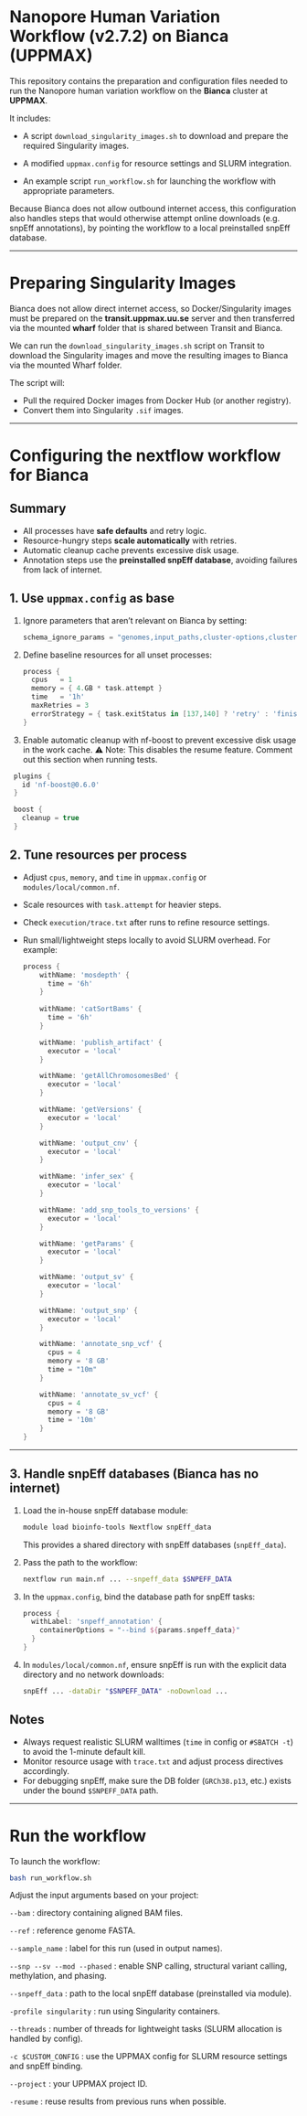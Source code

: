 # Nanopore Human Variation Workflow (v2.7.2) on Bianca (UPPMAX)

This repository contains the preparation and configuration files needed to run the Nanopore human variation workflow on the **Bianca** cluster at **UPPMAX**.

It includes:

- A script `download_singularity_images.sh` to download and prepare the required Singularity images.

- A modified `uppmax.config` for resource settings and SLURM integration.

- An example script `run_workflow.sh` for launching the workflow with appropriate parameters.

Because Bianca does not allow outbound internet access, this configuration also handles steps that would otherwise attempt online downloads (e.g. snpEff annotations), by pointing the workflow to a local preinstalled snpEff database.

---

# Preparing Singularity Images

Bianca does not allow direct internet access, so Docker/Singularity images must be prepared on the **transit.uppmax.uu.se** server and then transferred via the mounted **wharf** folder that is shared between Transit and Bianca.

We can run the `download_singularity_images.sh` script on Transit to download the Singularity images and move the resulting images to Bianca via the mounted Wharf folder.

   The script will:
   - Pull the required Docker images from Docker Hub (or another registry).
   - Convert them into Singularity `.sif` images.

---

# Configuring the nextflow workflow for Bianca

## Summary

- All processes have **safe defaults** and retry logic.  
- Resource-hungry steps **scale automatically** with retries.
- Automatic cleanup cache prevents excessive disk usage.
- Annotation steps use the **preinstalled snpEff database**, avoiding failures from lack of internet.

## 1. Use `uppmax.config` as base

1. Ignore parameters that aren’t relevant on Bianca by setting:

   ```groovy
   schema_ignore_params = "genomes,input_paths,cluster-options,clusterOptions,project,igenomes_base,max_time,max_cpus,max_memory,save_reference,config_profile_url,config_profile_contact,config_profile_description,show_hidden_params,validate_params,monochrome_logs,min_read_support_limit,min_read_support,aws_queue,aws_image_prefix,wf,clusterOptions,project,snpeff_data"
   ```

2. Define baseline resources for all unset processes:

   ```groovy
   process {
     cpus   = 1
     memory = { 4.GB * task.attempt }
     time   = '1h'
     maxRetries = 3
     errorStrategy = { task.exitStatus in [137,140] ? 'retry' : 'finish' }
   }
   ```

3. Enable automatic cleanup with nf-boost to prevent excessive disk usage in the work cache.
⚠️ Note: This disables the resume feature. Comment out this section when running tests.

  ```groovy
   plugins {
     id 'nf-boost@0.6.0'
   }

   boost {
     cleanup = true
   }
  ```

## 2. Tune resources per process

- Adjust `cpus`, `memory`, and `time` in `uppmax.config` or `modules/local/common.nf`.  
- Scale resources with `task.attempt` for heavier steps.  
- Check `execution/trace.txt` after runs to refine resource settings.  
- Run small/lightweight steps locally to avoid SLURM overhead. For example:

  ```groovy
  process {
      withName: 'mosdepth' {
        time = '6h'
      }
      
      withName: 'catSortBams' {
        time = '6h'
      }

      withName: 'publish_artifact' {
        executor = 'local'
      }

      withName: 'getAllChromosomesBed' {
        executor = 'local'
      }

      withName: 'getVersions' {
        executor = 'local'
      }

      withName: 'output_cnv' {
        executor = 'local'
      }

      withName: 'infer_sex' {
        executor = 'local'
      }

      withName: 'add_snp_tools_to_versions' {
        executor = 'local'
      }

      withName: 'getParams' {
        executor = 'local'
      }

      withName: 'output_sv' {
        executor = 'local'
      }

      withName: 'output_snp' {
        executor = 'local'
      }

      withName: 'annotate_snp_vcf' {
        cpus = 4
        memory = '8 GB'
        time = "10m"
      }

      withName: 'annotate_sv_vcf' {
        cpus = 4
        memory = '8 GB'
        time = '10m'
      }
  }
  ```

---

## 3. Handle snpEff databases (Bianca has no internet)

1. Load the in-house snpEff database module:

   ```bash
   module load bioinfo-tools Nextflow snpEff_data
   ```

   This provides a shared directory with snpEff databases (`snpEff_data`).

2. Pass the path to the workflow:

   ```bash
   nextflow run main.nf ... --snpeff_data $SNPEFF_DATA
   ```

3. In the `uppmax.config`, bind the database path for snpEff tasks:

   ```groovy
   process {
     withLabel: 'snpeff_annotation' {
       containerOptions = "--bind ${params.snpeff_data}"
     }
   }
   ```

4. In `modules/local/common.nf`, ensure snpEff is run with the explicit data directory and no network downloads:

   ```bash
   snpEff ... -dataDir "$SNPEFF_DATA" -noDownload ...
   ```

## Notes

- Always request realistic SLURM walltimes (`time` in config or `#SBATCH -t`) to avoid the 1-minute default kill.  
- Monitor resource usage with `trace.txt` and adjust process directives accordingly.  
- For debugging snpEff, make sure the DB folder (`GRCh38.p13`, etc.) exists under the bound `$SNPEFF_DATA` path.

---

# Run the workflow

To launch the workflow:

   ```bash
   bash run_workflow.sh
   ```

Adjust the input arguments based on your project:

`--bam` : directory containing aligned BAM files.

`--ref` : reference genome FASTA.

`--sample_name` : label for this run (used in output names).

`--snp --sv --mod --phased` : enable SNP calling, structural variant calling, methylation, and phasing.

`--snpeff_data` : path to the local snpEff database (preinstalled via module).

`-profile singularity` : run using Singularity containers.

`--threads` : number of threads for lightweight tasks (SLURM allocation is handled by config).

`-c $CUSTOM_CONFIG` : use the UPPMAX config for SLURM resource settings and snpEff binding.

`--project` : your UPPMAX project ID.

`-resume` : reuse results from previous runs when possible.





